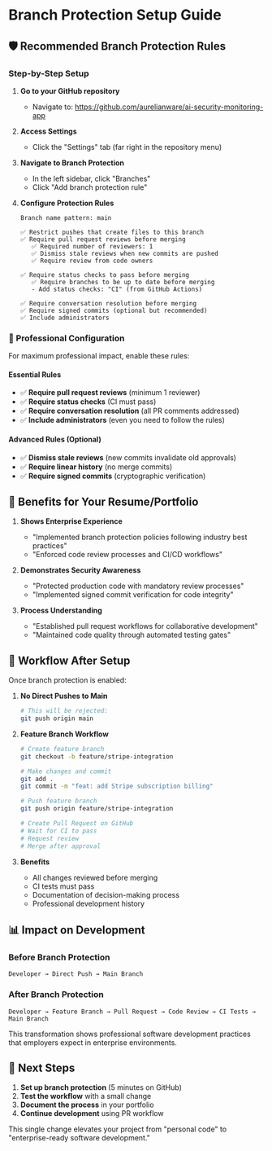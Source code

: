 # Branch Protection Setup Guide

## 🛡️ Recommended Branch Protection Rules

### Step-by-Step Setup

1. **Go to your GitHub repository**
   - Navigate to: https://github.com/aurelianware/ai-security-monitoring-app
   
2. **Access Settings**
   - Click the "Settings" tab (far right in the repository menu)
   
3. **Navigate to Branch Protection**
   - In the left sidebar, click "Branches"
   - Click "Add branch protection rule"

4. **Configure Protection Rules**
   ```
   Branch name pattern: main
   
   ✅ Restrict pushes that create files to this branch
   ✅ Require pull request reviews before merging
      ✅ Required number of reviewers: 1
      ✅ Dismiss stale reviews when new commits are pushed
      ✅ Require review from code owners
   
   ✅ Require status checks to pass before merging
      ✅ Require branches to be up to date before merging
      - Add status checks: "CI" (from GitHub Actions)
   
   ✅ Require conversation resolution before merging
   ✅ Require signed commits (optional but recommended)
   ✅ Include administrators
   ```

### 🎯 Professional Configuration

For maximum professional impact, enable these rules:

#### **Essential Rules**
- ✅ **Require pull request reviews** (minimum 1 reviewer)
- ✅ **Require status checks** (CI must pass)
- ✅ **Require conversation resolution** (all PR comments addressed)
- ✅ **Include administrators** (even you need to follow the rules)

#### **Advanced Rules** (Optional)
- ✅ **Dismiss stale reviews** (new commits invalidate old approvals)
- ✅ **Require linear history** (no merge commits)
- ✅ **Require signed commits** (cryptographic verification)

## 🚀 Benefits for Your Resume/Portfolio

1. **Shows Enterprise Experience**
   - "Implemented branch protection policies following industry best practices"
   - "Enforced code review processes and CI/CD workflows"

2. **Demonstrates Security Awareness**
   - "Protected production code with mandatory review processes"
   - "Implemented signed commit verification for code integrity"

3. **Process Understanding**
   - "Established pull request workflows for collaborative development"
   - "Maintained code quality through automated testing gates"

## 🔄 Workflow After Setup

Once branch protection is enabled:

1. **No Direct Pushes to Main**
   ```bash
   # This will be rejected:
   git push origin main
   ```

2. **Feature Branch Workflow**
   ```bash
   # Create feature branch
   git checkout -b feature/stripe-integration
   
   # Make changes and commit
   git add .
   git commit -m "feat: add Stripe subscription billing"
   
   # Push feature branch
   git push origin feature/stripe-integration
   
   # Create Pull Request on GitHub
   # Wait for CI to pass
   # Request review
   # Merge after approval
   ```

3. **Benefits**
   - All changes reviewed before merging
   - CI tests must pass
   - Documentation of decision-making process
   - Professional development history

## 📊 Impact on Development

### Before Branch Protection
```
Developer → Direct Push → Main Branch
```

### After Branch Protection
```
Developer → Feature Branch → Pull Request → Code Review → CI Tests → Main Branch
```

This transformation shows professional software development practices that employers expect in enterprise environments.

## 🎯 Next Steps

1. **Set up branch protection** (5 minutes on GitHub)
2. **Test the workflow** with a small change
3. **Document the process** in your portfolio
4. **Continue development** using PR workflow

This single change elevates your project from "personal code" to "enterprise-ready software development."